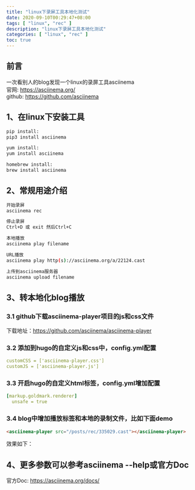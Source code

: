 ```yaml
---
title: "linux下录屏工具本地化测试"
date: 2020-09-10T00:29:47+08:00
tags: [ "linux", "rec" ]
description: "linux下录屏工具本地化测试"
categories: [ "linux", "rec" ]
toc: true
---
```


## 前言
一次看别人的blog发现一个linux的录屏工具asciinema  
官网: <https://asciinema.org/>  
github: <https://github.com/asciinema>

## 1、在linux下安装工具
```bash
pip install:
pip3 install asciinema

yum install:
yum install asciinema

homebrew install:
brew install asciinema
```

## 2、常规用途介绍
```bash
开始录屏
asciinema rec

停止录屏
Ctrl+D 或 exit 然后Ctrl+C

本地播放
asciinema play filename

URL播放
asciinema play http(s)://asciinema.org/a/22124.cast

上传到asciinema服务器
asciinema upload filename
```

## 3、转本地化blog播放
### 3.1 github下载asciinema-player项目的js和css文件  
下载地址：<https://github.com/asciinema/asciinema-player>

### 3.2 添加到hugo的自定义js和css中，config.yml配置
```yml
customCSS = ['asciinema-player.css']
customJS = ['asciinema-player.js']
```

### 3.3 开启hugo的自定义html标签，config.yml增加配置
```yml
[markup.goldmark.renderer]
  unsafe = true
```

### 3.4 blog中增加播放标签和本地的录制文件，比如下面demo
```html
<asciinema-player src="/posts/rec/335029.cast"></asciinema-player>
```
效果如下：
<asciinema-player src="/posts/rec/14.cast"></asciinema-player>

## 4、更多参数可以参考asciinema --help或官方Doc
官方Doc: <https://asciinema.org/docs/>